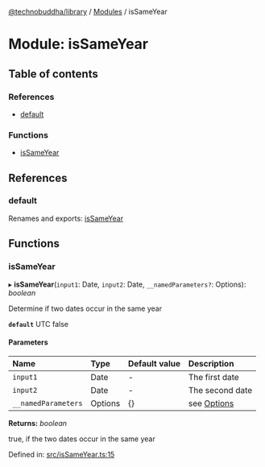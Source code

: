 [@technobuddha/library](../..) / [Modules](../Modules.md) / isSameYear

# Module: isSameYear

## Table of contents

### References

- [default](issameyear.md#default)

### Functions

- [isSameYear](issameyear.md#issameyear)

## References

### default

Renames and exports: [isSameYear](issameyear.md#issameyear)

## Functions

### isSameYear

▸ **isSameYear**(`input1`: Date, `input2`: Date, `__namedParameters?`: Options): *boolean*

Determine if two dates occur in the same year

**`default`** UTC false

#### Parameters

| Name | Type | Default value | Description |
| :------ | :------ | :------ | :------ |
| `input1` | Date | - | The first date |
| `input2` | Date | - | The second date |
| `__namedParameters` | Options | {} | see [Options](almostequals.md#options) |

**Returns:** *boolean*

true, if the two dates occur in the same year

Defined in: [src/isSameYear.ts:15](../../src/isSameYear.ts#L15)

